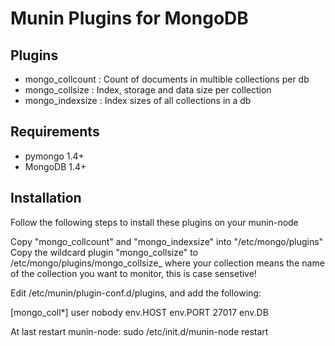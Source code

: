 Munin Plugins for MongoDB
============

Plugins
----------
* mongo_collcount   : Count of documents in multible collections per db
* mongo_collsize    : Index, storage and data size per collection
* mongo_indexsize   : Index sizes of all collections in a db

Requirements
-----------
* pymongo 1.4+
* MongoDB 1.4+

Installation
-----------
Follow the following steps to install these plugins on your munin-node

Copy "mongo_collcount" and "mongo_indexsize" into "/etc/mongo/plugins"
Copy the wildcard plugin "mongo_collsize" to /etc/mongo/plugins/mongo_collsize_<you collection>
where your collection means the name of the collection you want to monitor, this is case sensetive!

Edit /etc/munin/plugin-conf.d/plugins, and add the following:

[mongo_coll*]
user nobody
env.HOST <mongodbs ip>
env.PORT 27017
env.DB <the database you wanna watch>

At last restart munin-node:
sudo /etc/init.d/munin-node restart
